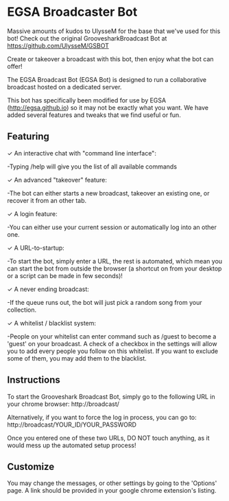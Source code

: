 EGSA Broadcaster Bot
===========================
Massive amounts of kudos to UlysseM for the base that we've used for this bot!
Check out the original GroovesharkBroadcast Bot at https://github.com/UlysseM/GSBOT


Create or takeover a broadcast with this bot, then enjoy what the bot can offer!

The EGSA Broadcast Bot (EGSA Bot) is designed to run a collaborative broadcast hosted on a dedicated server.

This bot has specifically been modified for use by EGSA (http://egsa.github.io) so it may not be exactly what you want.
We have added several features and tweaks that we find useful or fun.

Featuring
---------

✓ An interactive chat with "command line interface":

 -Typing /help will give you the list of all available commands

✓ An advanced "takeover" feature:

 -The bot can either starts a new broadcast, takeover an existing one, or recover it from an other tab.

✓ A login feature:

 -You can either use your current session or automatically log into an other one.

✓ A URL-to-startup:

 -To start the bot, simply enter a URL, the rest is automated, which mean you can start the bot from outside the browser (a shortcut on from your desktop or a script can be made in few seconds)!

✓ A never ending broadcast:

 -If the queue runs out, the bot will just pick a random song from your collection.

✓ A whitelist / blacklist system:

 -People on your whitelist can enter command such as /guest to become a 'guest' on your broadcast. A check of a checkbox in the settings will allow you to add every people you follow on this whitelist. If you want to exclude some of them, you may add them to the blacklist.


Instructions
------------


To start the Grooveshark Broadcast Bot, simply go to the following URL in your chrome browser:
  http://broadcast/

Alternatively, if you want to force the log in process, you can go to:
  http://broadcast/YOUR_ID/YOUR_PASSWORD

Once you entered one of these two URLs, DO NOT touch anything, as it would mess up the automated setup process!


Customize
---------


You may change the messages, or other settings by going to the 'Options' page. A link should be provided in your google chrome extension's listing.
